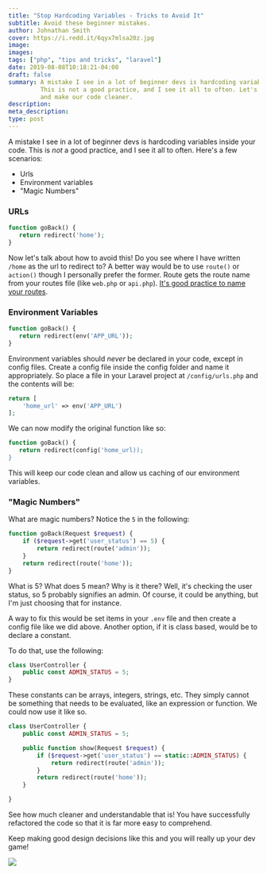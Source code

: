 ```yaml
---
title: "Stop Hardcoding Variables - Tricks to Avoid It"
subtitle: Avoid these beginner mistakes.
author: Johnathan Smith
cover: https://i.redd.it/6qyx7mlsa20z.jpg
image:
images:
tags: ["php", "tips and tricks", "laravel"]
date: 2019-08-08T10:18:21-04:00
draft: false
summary: A mistake I see in a lot of beginner devs is hardcoding variables inside your code.
         This is not a good practice, and I see it all to often. Let's fix that
         and make our code cleaner. 
description: 
meta_description:
type: post
---
```


A mistake I see in a lot of beginner devs is hardcoding variables inside your code.
This is *not* a good practice, and I see it all to often. Here's a few scenarios:

- Urls
- Environment variables
- "Magic Numbers"

### URLs

```php
function goBack() {
   return redirect('home');
}
```

Now let's talk about how to avoid this! Do you see where I have written `/home` as
the url to redirect to? A better way would be to use `route()` or `action()`
though I personally prefer the former. Route gets the route name from your routes
file (like `web.php` or `api.php`). [It's good practice to name your routes](https://laravel.com/docs/5.8/routing#named-routes).


### Environment Variables

```php
function goBack() {
   return redirect(env('APP_URL'));
}
```

Environment variables should _never_ be declared in your code, except in config files.
 Create a config file inside the config folder and name it appropriately. So place a file in
your Laravel project at `/config/urls.php` and the contents will be:

```php
return [
    'home_url' => env('APP_URL')
];
```

We can now modify the original function like so:

```php
function goBack() {
   return redirect(config('home_url));
}
```

This will keep our code clean and allow us caching of our environment 
variables.

### "Magic Numbers"

What are magic numbers? Notice the `5` in the following:

```php
function goBack(Request $request) {
    if ($request->get('user_status') == 5) {   
        return redirect(route('admin'));
    }
    return redirect(route('home'));
}
```

What is 5? What does 5 mean? Why is it there? Well, it's checking the 
user status, so 5 probably signifies an admin. Of course, it could
be anything, but I'm just choosing that for instance.

A way to fix this would be set items in your `.env` file and
then create a config file like we did above. Another option,
if it is class based, would be to declare a constant.

To do that, use the following:

```php
class UserController {
    public const ADMIN_STATUS = 5;
}
```

These constants can be arrays, integers, strings, etc. They simply cannot 
be something that needs to be evaluated, like an expression or function.
We could now use it like so.

```php
class UserController {
    public const ADMIN_STATUS = 5;

    public function show(Request $request) {
        if ($request->get('user_status') == static::ADMIN_STATUS) {   
            return redirect(route('admin'));
        }
        return redirect(route('home'));
    }

}
```

See how much cleaner and understandable that is! You have successfully
refactored the code so that it is far more easy to comprehend. 

Keep making good design decisions like this and you will really up 
your dev game! 

![](https://4.bp.blogspot.com/-vq1ict0dIQ8/ViQB1mZSoiI/AAAAAAAAA-4/6NlvJ7N3Jo0/s1600/55381710.jpg)
